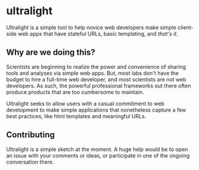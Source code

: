 # ultralight

Ultralight is a simple tool to help novice web developers make simple client-side web apps that have stateful URLs, basic templating, and *that's it*.

## Why are we doing this?

Scientists are beginning to realize the power and convenience of sharing tools and analyses via simple web apps. But, most labs don't have the budget to hire a full-time web developer, and most scientists are not web developers. As such, the powerful professional frameworks out there often produce products that are too cumbersome to maintain.

Ultralight seeks to allow users with a casual commitment to web development to make simple applications that nonetheless capture a few best practices, like html templates and meaningful URLs.

## Contributing

Ultralight is a simple sketch at the moment. A huge help would be to open an issue with your comments or ideas, or participate in one of the ongoing conversation there.
